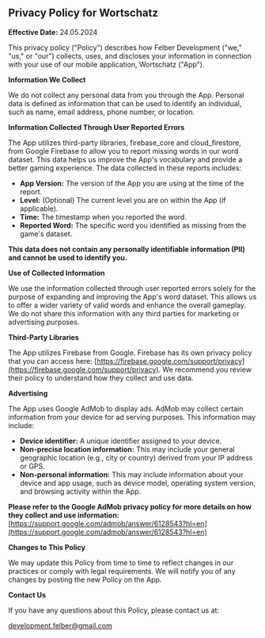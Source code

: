 ## Privacy Policy for Wortschatz

**Effective Date:** 24.05.2024

This privacy policy ("Policy") describes how Felber Development ("we," "us," or "our") collects, uses, and discloses your information in connection with your use of our mobile application, Wortschatz ("App").

**Information We Collect**

We do not collect any personal data from you through the App. Personal data is defined as information that can be used to identify an individual, such as name, email address, phone number, or location.

**Information Collected Through User Reported Errors**

The App utilizes third-party libraries, firebase_core and cloud_firestore, from Google Firebase to allow you to report missing words in our word dataset. This data helps us improve the App's vocabulary and provide a better gaming experience. The data collected in these reports includes:

* **App Version:** The version of the App you are using at the time of the report.
* **Level:** (Optional) The current level you are on within the App (if applicable).
* **Time:** The timestamp when you reported the word. 
* **Reported Word:** The specific word you identified as missing from the game's dataset.

**This data does not contain any personally identifiable information (PII) and cannot be used to identify you.**

**Use of Collected Information**

We use the information collected through user reported errors solely for the purpose of expanding and improving the App's word dataset. This allows us to offer a wider variety of valid words and enhance the overall gameplay. We do not share this information with any third parties for marketing or advertising purposes.

**Third-Party Libraries**

The App utilizes Firebase from Google. Firebase has its own privacy policy that you can access here: [https://firebase.google.com/support/privacy](https://firebase.google.com/support/privacy). We recommend you review their policy to understand how they collect and use data.

**Advertising**

The App uses Google AdMob to display ads. AdMob may collect certain information from your device for ad serving purposes. This information may include:

* **Device identifier:** A unique identifier assigned to your device.
* **Non-precise location information:** This may include your general geographic location (e.g., city or country) derived from your IP address or GPS.
* **Non-personal information:** This may include information about your device and app usage, such as device model, operating system version, and browsing activity within the App.

**Please refer to the Google AdMob privacy policy for more details on how they collect and use information:** [https://support.google.com/admob/answer/6128543?hl=en](https://support.google.com/admob/answer/6128543?hl=en)

**Changes to This Policy**

We may update this Policy from time to time to reflect changes in our practices or comply with legal requirements. We will notify you of any changes by posting the new Policy on the App.

**Contact Us**

If you have any questions about this Policy, please contact us at:

development.felber@gmail.com